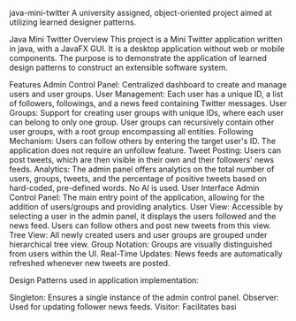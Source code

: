 java-mini-twitter
A university assigned, object-oriented project aimed at utilizing learned designer patterns.

Java Mini Twitter Overview This project is a Mini Twitter application written in java, with a JavaFX GUI. It is a desktop application without web or mobile components. The purpose is to demonstrate the application of learned design patterns to construct an extensible software system.

Features Admin Control Panel: Centralized dashboard to create and manage users and user groups. User Management: Each user has a unique ID, a list of followers, followings, and a news feed containing Twitter messages. User Groups: Support for creating user groups with unique IDs, where each user can belong to only one group. User groups can recursively contain other user groups, with a root group encompassing all entities. Following Mechanism: Users can follow others by entering the target user's ID. The application does not require an unfollow feature. Tweet Posting: Users can post tweets, which are then visible in their own and their followers' news feeds. Analytics: The admin panel offers analytics on the total number of users, groups, tweets, and the percentage of positive tweets based on hard-coded, pre-defined words. No AI is used. User Interface Admin Control Panel: The main entry point of the application, allowing for the addition of users/groups and providing analytics. User View: Accessible by selecting a user in the admin panel, it displays the users followed and the news feed. Users can follow others and post new tweets from this view. Tree View: All newly created users and user groups are grouped under hierarchical tree view. Group Notation: Groups are visually distinguished from users within the UI. Real-Time Updates: News feeds are automatically refreshed whenever new tweets are posted.

Design Patterns used in application implementation:

Singleton: Ensures a single instance of the admin control panel. Observer: Used for updating follower news feeds. Visitor: Facilitates basi